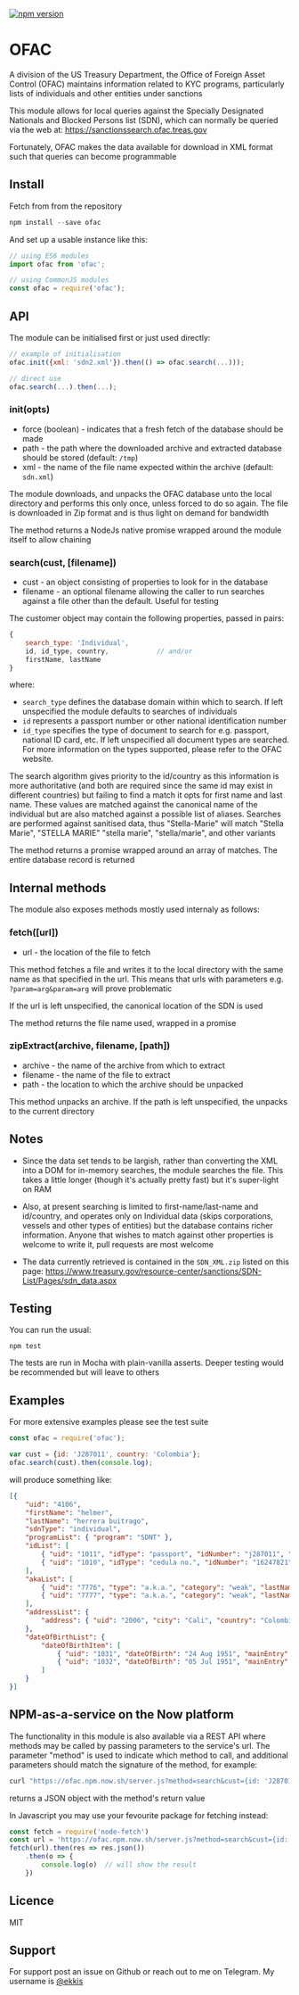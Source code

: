 [![npm version](https://badge.fury.io/js/ofac.svg)](https://badge.fury.io/js/ofac)

# OFAC 

A division of the US Treasury Department, the Office of Foreign Asset Control (OFAC) maintains
information related to KYC programs, particularly lists of individuals and other entities under
sanctions

This module allows for local queries against the Specially Designated Nationals and Blocked 
Persons list (SDN), which can normally be queried via the web at: https://sanctionssearch.ofac.treas.gov

Fortunately, OFAC makes the data available for download in XML format such that queries
can become programmable

## Install

Fetch from from the repository
```javascript
npm install --save ofac
```
And set up a usable instance like this:
```javascript
// using ES6 modules
import ofac from 'ofac';

// using CommonJS modules
const ofac = require('ofac');
```

## API

The module can be initialised first or just used directly:
```javascript
// example of initialisation
ofac.init({xml: 'sdn2.xml'}).then(() => ofac.search(...)));

// direct use
ofac.search(...).then(...);
```
### init(opts)

* force (boolean) - indicates that a fresh fetch of the database should be made
* path - the path where the downloaded archive and extracted database should be stored (default: `/tmp`) 
* xml - the name of the file name expected within the archive (default: `sdn.xml`)

The module downloads, and unpacks the OFAC database unto the local directory and performs
this only once, unless forced to do so again.  The file is downloaded in Zip format and is
thus light on demand for bandwidth

The method returns a NodeJs native promise wrapped around the module itself to allow chaining

### search(cust, [filename])

* cust - an object consisting of properties to look for in the database
* filename - an optional filename allowing the caller to run searches against a file other
than the default.  Useful for testing

The customer object may contain the following properties, passed in pairs:
```javascript
{
    search_type: 'Individual',
    id, id_type, country,            // and/or
    firstName, lastName
}
```
where:
* `search_type` defines the database domain within which to search.  If left unspecified
the module defaults to searches of individuals
* `id` represents a passport number or other national identification number
* `id_type` specifies the type of document to search for e.g. passport, national
ID card, etc.  If left unspecified all document types are searched.  For more information
on the types supported, please refer to the OFAC website.

The search algorithm gives priority to the id/country as this information is more authoritative
(and both are required since the same id may exist in different countries) but failing to find 
a match it opts for first name and last name.  These values are matched against the canonical 
name of the individual but are also matched against a possible list of aliases.  Searches are
performed against sanitised data, thus "Stella-Marie" will match "Stella Marie", "STELLA MARIE"
"stella marie", "stella/marie", and other variants

The method returns a promise wrapped around an array of matches.  The entire database record
is returned

## Internal methods

The module also exposes methods mostly used internaly as follows:

### fetch([url])
* url - the location of the file to fetch

This method fetches a file and writes it to the local directory with the same name as that
specified in the url.  This means that urls with parameters e.g. `?param=arg&param=arg` will
prove problematic

If the url is left unspecified, the canonical location of the SDN is used

The method returns the file name used, wrapped in a promise

### zipExtract(archive, filename, [path])
* archive - the name of the archive from which to extract
* filename - the name of the file to extract
* path - the location to which the archive should be unpacked

This method unpacks an archive.  If the path is left unspecified, the unpacks to the
current directory

## Notes

* Since the data set tends to be largish, rather than converting the XML into a DOM for in-memory
searches, the module searches the file.  This takes a little longer (though it's actually pretty 
fast) but it's super-light on RAM

* Also, at present searching is limited to first-name/last-name and id/country, and operates only on
Individual data (skips corporations, vessels and other types of entities) but the database contains
richer information.  Anyone that wishes to match against other properties is welcome to write it,
pull requests are most welcome

* The data currently retrieved is contained in the `SDN_XML.zip` listed on this page:
https://www.treasury.gov/resource-center/sanctions/SDN-List/Pages/sdn_data.aspx

## Testing

You can run the usual:
```
npm test
```
The tests are run in Mocha with plain-vanilla asserts.  Deeper testing would be recommended but
will leave to others

## Examples

For more extensive examples please see the test suite
```javascript
const ofac = require('ofac');

var cust = {id: 'J287011', country: 'Colombia'};
ofac.search(cust).then(console.log);
```
will produce something like:
```json
[{
    "uid": "4106",
    "firstName": "helmer",
    "lastName": "herrera buitrago",
    "sdnType": "individual",
    "programList": { "program": "SDNT" },
    "idList": [
        { "uid": "1011", "idType": "passport", "idNumber": "j287011", "idCountry": "colombia", "firstName": "", "lastName": "" },
        { "uid": "1010", "idType": "cedula no.", "idNumber": "16247821", "idCountry": "colombia", "firstName": "", "lastName": "" } 
    ],  
    "akaList": [
        { "uid": "7776", "type": "a.k.a.", "category": "weak", "lastName": "pacho", "firstName": "" },
        { "uid": "7777", "type": "a.k.a.", "category": "weak", "lastName": "h7", "firstName": "" } 
    ],  
    "addressList": {
        "address": { "uid": "2006", "city": "Cali", "country": "Colombia" }
    },  
    "dateOfBirthList": {
        "dateOfBirthItem": [
            { "uid": "1031", "dateOfBirth": "24 Aug 1951", "mainEntry": "true" },
            { "uid": "1032", "dateOfBirth": "05 Jul 1951", "mainEntry": "false" }
        ]   
    }   
}]
```

## NPM-as-a-service on the Now platform

The functionality in this module is also available via a REST API where methods 
may be called by passing parameters to the service's url.  The parameter "method" is
used to indicate which method to call, and additional parameters should match the
signature of the method, for example:
```bash
curl "https://ofac.npm.now.sh/server.js?method=search&cust={id: 'J287011', country: 'Colombia'}"
```
returns a JSON object with the method's return value

In Javascript you may use your fevourite package for fetching instead:
```js
const fetch = require('node-fetch')
const url = 'https://ofac.npm.now.sh/server.js?method=search&cust={id: 'J287011', country: 'Colombia'}'
fetch(url).then(res => res.json())
    .then(o => {
        console.log(o)  // will show the result
    })
```

## Licence
MIT

## Support

For support post an issue on Github or reach out to me on Telegram.
My username is [@ekkis](https://t.me/ekkis)
